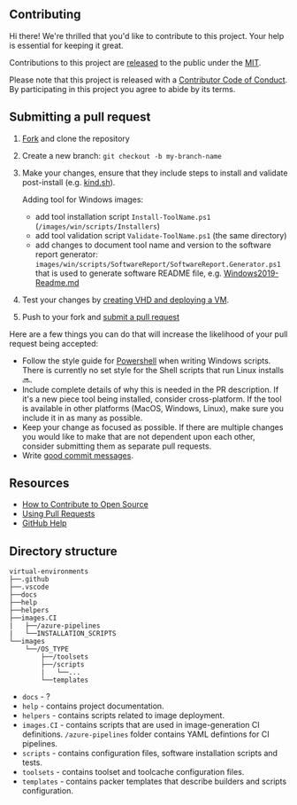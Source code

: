 ## Contributing

[fork]: https://github.com/actions/virtual-environments/fork
[pr]: https://github.com//actions/virtual-environments/compare
[code-of-conduct]: CODE_OF_CONDUCT.md

Hi there! We're thrilled that you'd like to contribute to this project. Your help is essential for keeping it great.

Contributions to this project are [released](https://help.github.com/articles/github-terms-of-service/#6-contributions-under-repository-license) to the public under the [MIT](LICENSE.md).

Please note that this project is released with a [Contributor Code of Conduct][code-of-conduct]. By participating in this project you agree to abide by its terms.

## Submitting a pull request

1. [Fork][fork] and clone the repository
1. Create a new branch: `git checkout -b my-branch-name`
1. Make your changes, ensure that they include steps to install and validate post-install (e.g. [kind.sh](images/linux/scripts/installers/kind.sh)).

      Adding tool for Windows images:
    - add tool installation script `Install-ToolName.ps1` (`/images/win/scripts/Installers`)
    - add tool validation script `Validate-ToolName.ps1` (the same directory)
    - add changes to document tool name and version to the software report generator: `images/win/scripts/SoftwareReport/SoftwareReport.Generator.ps1` that is used to generate software README file, e.g. [Windows2019-Readme.md](images/win/Windows2019-Readme.md)

1. Test your changes by [creating VHD and deploying a VM](help/CreateImageAndAzureResources.md).
1. Push to your fork and [submit a pull request][pr]

Here are a few things you can do that will increase the likelihood of your pull request being accepted:

- Follow the style guide for [Powershell](https://github.com/PoshCode/PowerShellPracticeAndStyle) when writing Windows scripts. There is currently no set style for the Shell scripts that run Linux installs :soon:.
- Include complete details of why this is needed in the PR description. If it's a new piece tool being installed, consider cross-platform. If the tool is available in other platforms (MacOS, Windows, Linux), make sure you include it in as many as possible.
- Keep your change as focused as possible. If there are multiple changes you would like to make that are not dependent upon each other, consider submitting them as separate pull requests.
- Write [good commit messages](http://tbaggery.com/2008/04/19/a-note-about-git-commit-messages.html).

## Resources

- [How to Contribute to Open Source](https://opensource.guide/how-to-contribute/)
- [Using Pull Requests](https://help.github.com/articles/about-pull-requests/)
- [GitHub Help](https://help.github.com)

## Directory structure
```
virtual-environments
├──.github
├──.vscode
├──docs
├──help
├──helpers
├──images.CI
|   ├──/azure-pipelines 
|   └──INSTALLATION_SCRIPTS
└──images
    └──/OS_TYPE
        ├──/toolsets 
        ├──/scripts
        |   └──...
        └──templates
```
- `docs` - ?
- `help` - contains project documentation.
- `helpers` - contains scripts related to image deployment.
- `images.CI` - contains scripts that are used in image-generation CI definitions. `/azure-pipelines` folder contains YAML defintions for CI pipelines.
- `scripts` - contains configuration files, software installation scripts and tests.
- `toolsets` - contains toolset and toolcache configuration files.
- `templates` - contains packer templates that describe builders and scripts configuration.